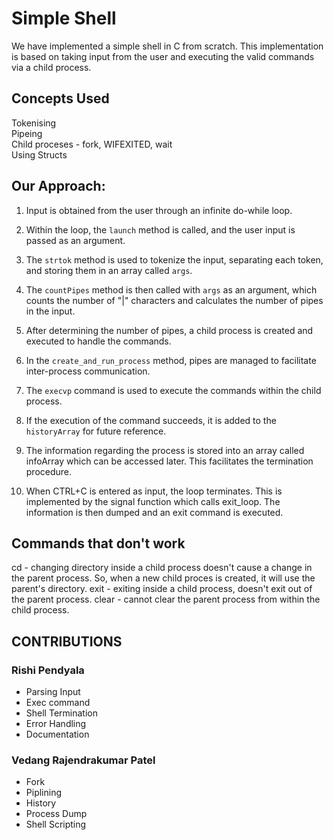 # Simple Shell

We have implemented a simple shell in C from scratch. This implementation is based on taking input from the user and executing the valid commands via a child process. 

## Concepts Used 

Tokenising  
Pipeing  
Child proceses - fork, WIFEXITED, wait  
Using Structs  


## Our Approach:

1. Input is obtained from the user through an infinite do-while loop.

2. Within the loop, the `launch` method is called, and the user input is passed as an argument.

3. The `strtok` method is used to tokenize the input, separating each token, and storing them in an array called `args`.

4. The `countPipes` method is then called with `args` as an argument, which counts the number of "|" characters and calculates the number of pipes in the input.

5. After determining the number of pipes, a child process is created and executed to handle the commands. 

6. In the `create_and_run_process` method, pipes are managed to facilitate inter-process communication.

7. The `execvp` command is used to execute the commands within the child process.

8. If the execution of the command succeeds, it is added to the `historyArray` for future reference.

9. The information regarding the process is stored into an array called infoArray which can be accessed later. This facilitates the termination procedure.

10. When CTRL+C is entered as input, the loop terminates. This is implemented by the signal function which calls exit_loop. The information is then dumped and an exit command is executed. 

## Commands that don't work
cd - changing directory inside a child process doesn't cause a change in the parent process. So, when a new child proces is created, it will use the parent's directory.
exit - exiting inside a child process, doesn't exit out of the parent process. 
clear - cannot clear the parent process from within the child process.

## CONTRIBUTIONS

### Rishi Pendyala
- Parsing Input  
- Exec command  
- Shell Termination  
- Error Handling  
- Documentation  

### Vedang Rajendrakumar Patel
- Fork  
- Piplining  
- History  
- Process Dump
- Shell Scripting





